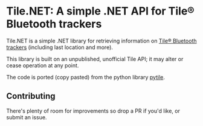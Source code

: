 # Tile.NET: A simple .NET API for Tile® Bluetooth trackers

Tile.NET is a simple .NET library for retrieving information on [Tile® Bluetooth trackers](https://www.thetileapp.com/en-us/) (including last location and more).

This library is built on an unpublished, unofficial Tile API; it may alter or cease operation at any point.

The code is ported (copy pasted) from the python library [pytile](https://github.com/bachya/pytile).

## Contributing
There's plenty of room for improvements so drop a PR if you'd like, or submit an issue.

